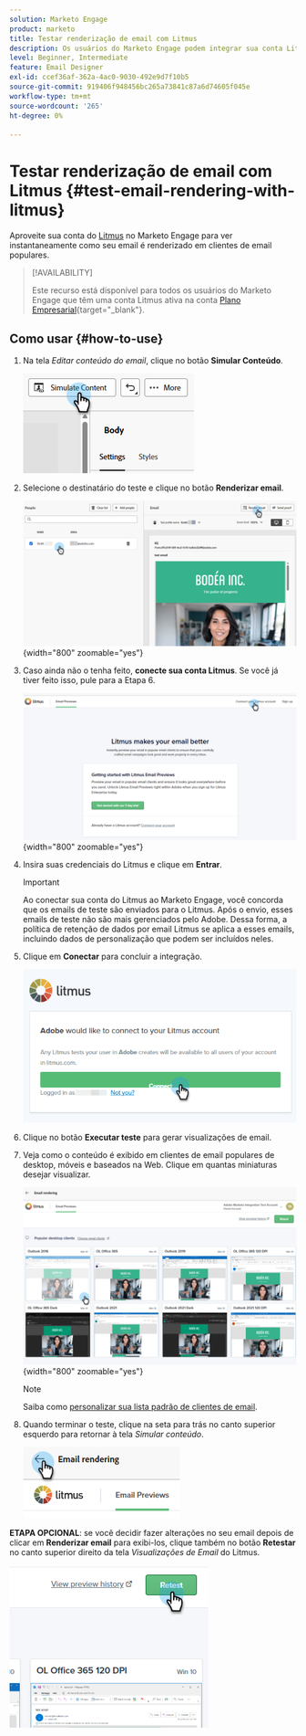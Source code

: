 ```yaml
---
solution: Marketo Engage
product: marketo
title: Testar renderização de email com Litmus
description: Os usuários do Marketo Engage podem integrar sua conta Litmus para testar aparentemente a renderização do conteúdo em vários clientes de email.
level: Beginner, Intermediate
feature: Email Designer
exl-id: ccef36af-362a-4ac0-9030-492e9d7f10b5
source-git-commit: 919406f948456bc265a73841c87a6d74605f045e
workflow-type: tm+mt
source-wordcount: '265'
ht-degree: 0%

---
```


# Testar renderização de email com Litmus {#test-email-rendering-with-litmus}

Aproveite sua conta do [Litmus](https://www.litmus.com/email-testing) no Marketo Engage para ver instantaneamente como seu email é renderizado em clientes de email populares.

>[!AVAILABILITY]
>
>Este recurso está disponível para todos os usuários do Marketo Engage que têm uma conta Litmus ativa na conta [Plano Empresarial](https://www.litmus.com/pricing/enterprise){target="_blank"}.

## Como usar {#how-to-use}

1. Na tela _Editar conteúdo do email_, clique no botão **Simular Conteúdo**.

   ![](assets/test-email-rendering-with-litmus-1.png)

1. Selecione o destinatário do teste e clique no botão **Renderizar email**.

   ![](assets/test-email-rendering-with-litmus-2.png){width="800" zoomable="yes"}

1. Caso ainda não o tenha feito, **conecte sua conta Litmus**. Se você já tiver feito isso, pule para a Etapa 6.

   ![](assets/test-email-rendering-with-litmus-3.png){width="800" zoomable="yes"}

1. Insira suas credenciais do Litmus e clique em **Entrar**.

   >[!IMPORTANT]
   >
   >Ao conectar sua conta do Litmus ao Marketo Engage, você concorda que os emails de teste são enviados para o Litmus. Após o envio, esses emails de teste não são mais gerenciados pelo Adobe. Dessa forma, a política de retenção de dados por email Litmus se aplica a esses emails, incluindo dados de personalização que podem ser incluídos neles.

1. Clique em **Conectar** para concluir a integração.

   ![](assets/test-email-rendering-with-litmus-4.png)

1. Clique no botão **Executar teste** para gerar visualizações de email.

1. Veja como o conteúdo é exibido em clientes de email populares de desktop, móveis e baseados na Web. Clique em quantas miniaturas desejar visualizar.

   ![](assets/test-email-rendering-with-litmus-5.png){width="800" zoomable="yes"}

   >[!NOTE]
   >
   >Saiba como [personalizar sua lista padrão de clientes de email](https://help.litmus.com/article/227-change-your-default-email-clients-list).

1. Quando terminar o teste, clique na seta para trás no canto superior esquerdo para retornar à tela _Simular conteúdo_.

   ![](assets/test-email-rendering-with-litmus-6.png)

**ETAPA OPCIONAL**: se você decidir fazer alterações no seu email depois de clicar em **Renderizar email** para exibi-los, clique também no botão **Retestar** no canto superior direito da tela _Visualizações de Email_ do Litmus.

![](assets/test-email-rendering-with-litmus-7.png)
